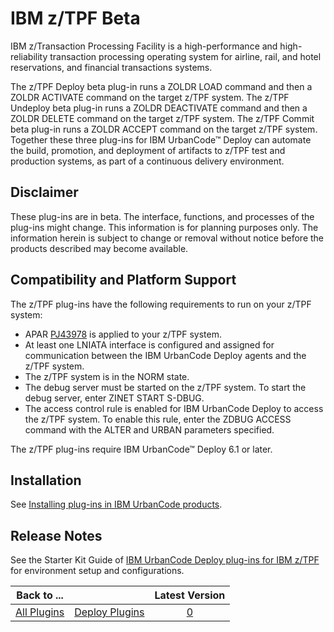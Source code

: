 
IBM z/TPF Beta
==============


IBM z/Transaction Processing Facility is a high-performance and high-reliability transaction processing operating system for airline, rail, and hotel reservations, and financial transactions systems.


The z/TPF Deploy beta plug-in runs a ZOLDR LOAD command and then a ZOLDR ACTIVATE command on the target z/TPF system. The z/TPF Undeploy beta plug-in runs a ZOLDR DEACTIVATE command and then a ZOLDR DELETE command on the target z/TPF system. The z/TPF Commit beta plug-in runs a ZOLDR ACCEPT command on the target z/TPF system. Together these three plug-ins for IBM UrbanCode™ Deploy can automate the build, promotion, and deployment of artifacts to z/TPF test and production systems, as part of a continuous delivery environment.


Disclaimer
----------


These plug-ins are in beta. The interface, functions, and processes of the plug-ins might change. This information is for planning purposes only. The information herein is subject to change or removal without notice before the products described may become available.


Compatibility and Platform Support
----------------------------------


The z/TPF plug-ins have the following requirements to run on your z/TPF system:


* APAR [PJ43978](http://www-01.ibm.com/support/docview.wss?uid=swg1PJ43978) is applied to your z/TPF system.
* At least one LNIATA interface is configured and assigned for communication between the IBM UrbanCode Deploy agents and the z/TPF system.
* The z/TPF system is in the NORM state.
* The debug server must be started on the z/TPF system. To start the debug server, enter ZINET START S-DBUG.
* The access control rule is enabled for IBM UrbanCode Deploy to access the z/TPF system. To enable this rule, enter the ZDBUG ACCESS command with the ALTER and URBAN parameters specified.


The z/TPF plug-ins require IBM UrbanCode™ Deploy 6.1 or later.


Installation
------------


See [Installing plug-ins in IBM UrbanCode products](https://www.urbancode.com/resource/installing-plug-ins-in-urbancode-products/).


Release Notes
-------------


See the Starter Kit Guide of [IBM UrbanCode Deploy plug-ins for IBM z/TPF](http://www-01.ibm.com/support/docview.wss?uid=swg24042652) for environment setup and configurations.




|Back to ...||Latest Version|
| :---: | :---: | :---: |
|[All Plugins](../../index.md)|[Deploy Plugins](../README.md)|[0]()|
